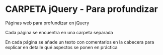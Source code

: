 ﻿# CARPETA jQuery - Para profundizar
Páginas web para profundizar en jQuery

Cada página se encuentra en una carpeta separada

En cada página se añade un texto con comentarios en la cabecera para explicar en detalle qué aspectos se ponen en práctica
